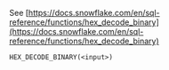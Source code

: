 See [https://docs.snowflake.com/en/sql-reference/functions/hex_decode_binary](https://docs.snowflake.com/en/sql-reference/functions/hex_decode_binary)
```
HEX_DECODE_BINARY(<input>)
```
